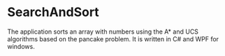 # SearchAndSort
The application sorts an array with numbers using the A* and UCS algorithms based on the pancake problem. It is written in C# and WPF for windows.
